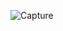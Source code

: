 ![Capture](https://user-images.githubusercontent.com/33928040/80285974-5020aa80-8746-11ea-9260-71dbbe5f4eda.JPG)
